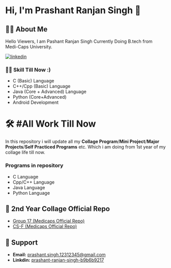# Hi, I'm Prashant Ranjan Singh 👋

## 🧒🏼 About Me
Hello Viewers, I am Pashant Ranjan Singh Currently Doing B.tech from Medi-Caps University.


[![linkedin](https://img.shields.io/badge/linkedin-0A66C2?style=for-the-badge&logo=linkedin&logoColor=white)](https://www.linkedin.com/in/prashant-ranjan-singh-b9b6b9217/)
### 🤹🏻 Skill Till Now :)
- C (Basic) Language
- C++/Cpp (Basic) Language
- Java (Core + Advanced) Language
- Python (Core+Advanced)
- Android Development

# 🛠 #All Work Till Now
In this repository i will update all my **Collage Program**/**Mini Project**/**Major Projects**/**Self Practiced Programs** etc. Which i am doing from 1st year of my collage life till now.

### Programs in repository
- C Language
- Cpp/C++ Language
- Java Language
- Python Language





## 🏢 2nd Year Collage Official Repo 

- [Group 17 (Medicaps Official Repo)](https://github.com/Prashant-ranjan-singh-123/MyAllProgramsInOneRepo/tree/main/2\)%20C%2B%2B%20Language/School%20Data%20Record%20Management/Output%20Pictures%20Of%20Project)
- [CS-F (Medicaps Official Repo)](https://github.com/orgs/OOP-Projects-By-CS-F/repositories)

## 🙋 Support

- **Email:** prashant.singh.12312345@gmail.com 
- **Linkdin:** [prashant-ranjan-singh-b9b6b9217](https://www.linkedin.com/in/prashant-ranjan-singh-b9b6b9217/)
